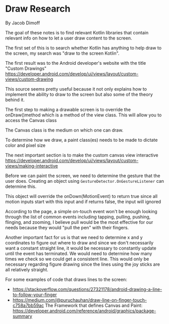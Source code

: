 # Draw Research
By Jacob Dimoff

The goal of these notes is to find relevant Kotlin libraries that contain relevant info on how to let a user draw content to the screen.
<!-- This source code will later be translated into a PDF for easier readability for users if needed. -->

The first set of this is to search whether Kotlin has anything to help draw to the screen, my search was "draw to the screen Kotlin".

The first result was to the Android developer's website with the title "Custom Drawings" https://developer.android.com/develop/ui/views/layout/custom-views/custom-drawing

This source seems pretty useful because it not only explains how to implement the ability to draw to the screen but also some of the theory behind it. 

The first step to making a drawable screen is to override the onDraw()method which is a method of the view class. This will allow you to access the Canvas class

The Canvas class is the medium on which one can draw.

To determine how we draw, a paint class(es) needs to be made to dictate color and pixel size

The next important section is to make the custom canvas view interactive https://developer.android.com/develop/ui/views/layout/custom-views/making-interactive

Before we can paint the screen, we need to determine the gesture that the user does. Creating an object using `GestureDetector.OnGestureListener` can determine this.

This object will override the onDown(MotionEvent) to return true since all motion inputs start with this input and if returns false, the input will ignored

According to the page, a simple on-touch event won't be enough looking through the list of common events including tapping, pulling, pushing, flinging, and zooming, I believe pull would be the most effective for our needs because they would "pull the pen" with their fingers.

Another important fact for us is that we need to determine x and y coordinates to figure out where to draw and since we don't necessarily want a constant straight line, it would be necessary to constantly update until the event has terminated. We would need to determine how many times we check so we could get a consistent line. This would only be necessary regarding figure drawing since the lines using the joy sticks are all relatively straight.

For some examples of code that draws lines to the screen: 
- https://stackoverflow.com/questions/27321178/android-drawing-a-line-to-follow-your-finger
- https://medium.com/@puruchauhan/draw-line-on-finger-touch-c758a7bb59ac
The Framework that defines Canvas and Paint: https://developer.android.com/reference/android/graphics/package-summary